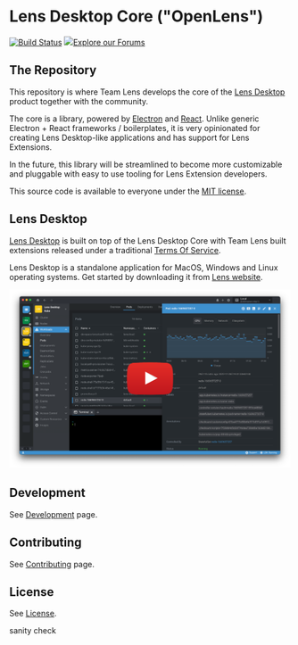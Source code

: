 # Lens Desktop Core ("OpenLens")

[![Build Status](https://github.com/lensapp/lens/actions/workflows/test.yml/badge.svg)](https://github.com/lensapp/lens/actions/workflows/test.yml)
<img src="https://upload.wikimedia.org/wikipedia/commons/1/17/Discourse_icon.svg" width=25>[Explore our Forums](https://forums.k8slens.dev)

## The Repository

This repository is where Team Lens develops the core of the [Lens Desktop](https://k8slens.dev) product together with the community.

The core is a library, powered by [Electron](https://www.electronjs.org/) and [React](https://reactjs.org/). Unlike generic Electron + React frameworks / boilerplates, it is very opinionated for creating Lens Desktop-like applications and has support for Lens Extensions.

In the future, this library will be streamlined to become more customizable and pluggable with easy to use tooling for Lens Extension developers.

This source code is available to everyone under the [MIT license](./LICENSE).

## Lens Desktop

[Lens Desktop](https://k8slens.dev) is built on top of the Lens Desktop Core with Team Lens built extensions released under a traditional [Terms Of Service](https://k8slens.dev/licenses/tos).

Lens Desktop is a standalone application for MacOS, Windows and Linux operating systems. Get started by downloading it from [Lens website](https://k8slens.dev).

[![Screenshot](.github/screenshot.png)](https://www.youtube.com/watch?v=eeDwdVXattc)

## Development

See [Development](https://docs.k8slens.dev/contributing/development/) page.

## Contributing

See [Contributing](https://docs.k8slens.dev/contributing/contribute-to-lens/) page.

## License

See [License](LICENSE).

sanity check